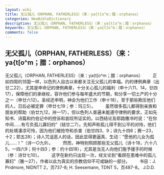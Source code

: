 ```yaml
---
layout: wiki
title: 无父孤儿（ORPHAN, FATHERLESS）（来：ya{t[o^m；腊：orphanos）
categories: NewBibleDictionary
description: 无父孤儿（ORPHAN, FATHERLESS）（来：ya{t[o^m；腊：orphanos）
keywords: 无父孤儿（ORPHAN, FATHERLESS）（来：ya{t[o^m；腊：orphanos）
comments: false
---
```


## 无父孤儿（ORPHAN, FATHERLESS）（来：ya{t[o^m；腊：orphanos）



无父孤儿（ORPHAN, FATHERLESS）（来：ya{t[o^m；腊：orphanos）
　　正如四周的邻国一样，以色列人自古以来都关注无父孤儿的幸福。约的律例典章（出廿二22），尤其是申命记的律例典章，十分关心孤儿的福利（申十六11、14，廿四17），保障他们的承继权，容许他们参与每年盛大的节期，和分享一切土产的十分之一（申廿六12）。圣经还申明，神会为他们工作（申十18），至于那些欺压他们的人，日后必被定罪（申廿七19；参：玛三5）。
　　虽然很多孤儿都得到亲族和朋友的帮助（伯廿九12，卅一17），但以色列人普遍未能遵守律例的要求，正如先知书、诗篇和约伯记中的控诉和哀叹所证实的。以西结论及耶路撒冷时说：“在你中间……有亏负孤儿寡妇的”（结廿二7）。先知声称孤儿得不到公平的对待，他们的处境凄凉可怜，因为他们被抢夺和杀害（伯廿四3、9；诗九十四6；赛一23，十2；耶五28）；诗人咒诅恶人的话，因此显得更逼真、生动：“愿他的儿女为孤儿……！”（诗一○九9）。
　　然而，神特别照顾那些无父孤儿（诗十18，六十八5，一四六9；何十四3；参：约十四18），尤其是当无人向他们施予援手的时候（参：诗廿七10）。
　　这字在新约只出现一次，经文论到“看顾在患难中的孤儿寡妇”（雅一27），作者以此为真实的宗教信仰不可或缺的一部分。
　　书目：J. Pridmore, NIDNTT 2，页737-8; H. Seesemann, TDNT 5，页487-8。
J.D.D.





